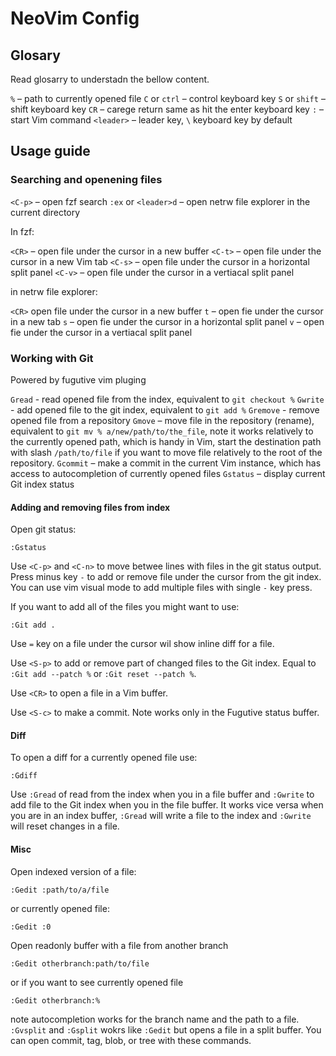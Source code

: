 # NeoVim Config

## Glosary

Read glosarry to understadn the bellow content.

`%` – path to currently opened file
`C` or `ctrl` – control keyboard key
`S` or `shift` – shift keyboard key
`CR` – carege return same as hit the enter keyboard key
`:` – start Vim command
`<leader>` – leader key, `\` keyboard key by default

## Usage guide

### Searching and openening files

`<C-p>` – open fzf search
`:ex` or `<leader>d` – open netrw file explorer in the current directory

In fzf:

`<CR>` – open file under the cursor in a new buffer
`<C-t>` – open file under the cursor in a new Vim tab
`<C-s>` – open file under the cursor in a horizontal split panel
`<C-v>` – open file under the cursor in a vertiacal split panel

in netrw file explorer:

`<CR>` open file under the cursor in a new buffer
`t` – open fie under the cursor in a new tab
`s` – open fie under the cursor in a horizontal split panel
`v` – open fie under the cursor in a vertiacal split panel

### Working with Git

Powered by fugutive vim pluging

`Gread` - read opened file from the index, equivalent to `git checkout %`
`Gwrite` - add opened file to the git index, equivalent to `git add %`
`Gremove` - remove opened file from a repository
`Gmove` – move file in the repository (rename), equivalent to `git mv % a/new/path/to/the_file`, note it works relatively to the currently opened path, which is handy in Vim, start the destination path with slash `/path/to/file` if you want to move file relatively to the root of the repository.
`Gcommit` – make a commit in the current Vim instance, which has access to autocompletion of currently opened files
`Gstatus` – display current Git index status

#### Adding and removing files from index

Open git status:

    :Gstatus

Use `<C-p>` and `<C-n>` to move betwee lines with files in the git status output.  Press minus key `-` to add or remove file under the cursor from the git index. You can use vim visual mode to add multiple files with single `-` key press.

If you want to add all of the files you might want to use:

    :Git add .

Use `=` key on a file under the cursor wil show inline diff for a file.

Use `<S-p>` to add or remove part of changed files to the Git index. Equal to `:Git add --patch %` or `:Git reset --patch %`.

Use `<CR>` to open a file in a Vim buffer.

Use `<S-c>` to make a commit. Note works only in the Fugutive status buffer.

#### Diff

To open a diff for a currently opened file use:

    :Gdiff

Use `:Gread` of read from the index when you in a file buffer and `:Gwrite` to add file to the Git index when you in the file buffer. It works vice versa when you are in an index buffer, `:Gread` will write a file to the index and `:Gwrite` will reset changes in a file.

#### Misc

Open indexed version of a file:

    :Gedit :path/to/a/file

or currently opened file:

    :Gedit :0

Open readonly buffer with a file from another branch

    :Gedit otherbranch:path/to/file

or if you want to see currently opened file

    :Gedit otherbranch:%

note autocompletion works for the branch name and the path to a file. `:Gvsplit` and `:Gsplit` wokrs like `:Gedit` but opens a file in a split buffer. You can open commit, tag, blob, or tree with these commands.
